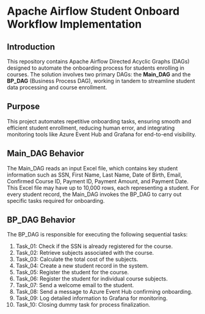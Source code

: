 # Apache Airflow Student Onboard Workflow Implementation

## Introduction
This repository contains Apache Airflow Directed Acyclic Graphs (DAGs) designed to automate the onboarding process for students enrolling in courses. The solution involves two primary DAGs: the **Main_DAG** and the **BP_DAG** (Business Process DAG), working in tandem to streamline student data processing and course enrollment.

## Purpose
This project automates repetitive onboarding tasks, ensuring smooth and efficient student enrollment, reducing human error, and integrating monitoring tools like Azure Event Hub and Grafana for end-to-end visibility.

## Main_DAG Behavior
The Main_DAG reads an input Excel file, which contains key student information such as SSN, First Name, Last Name, Date of Birth, Email, Confirmed Course ID, Payment ID, Payment Amount, and Payment Date. This Excel file may have up to 10,000 rows, each representing a student. For every student record, the Main_DAG invokes the BP_DAG to carry out specific tasks required for onboarding.

## BP_DAG Behavior
The BP_DAG is responsible for executing the following sequential tasks:

1. Task_01: Check if the SSN is already registered for the course.
2. Task_02: Retrieve subjects associated with the course.
3. Task_03: Calculate the total cost of the subjects.
4. Task_04: Create a new student record in the system.
5. Task_05: Register the student for the course.
6. Task_06: Register the student for individual course subjects.
7. Task_07: Send a welcome email to the student.
8. Task_08: Send a message to Azure Event Hub confirming onboarding.
9. Task_09: Log detailed information to Grafana for monitoring.
10. Task_10: Closing dummy task for process finalization.


